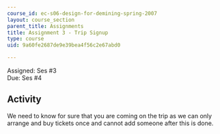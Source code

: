 ```yaml
---
course_id: ec-s06-design-for-demining-spring-2007
layout: course_section
parent_title: Assignments
title: Assignment 3 - Trip Signup
type: course
uid: 9a60fe2687de9e39bea4f56c2e67abd0

---
```


Assigned: Ses #3  
Due: Ses #4

Activity
--------

We need to know for sure that you are coming on the trip as we can only arrange and buy tickets once and cannot add someone after this is done.